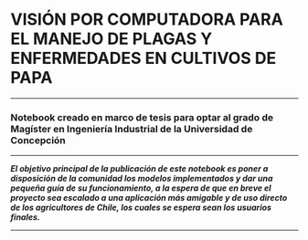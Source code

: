 # VISIÓN POR COMPUTADORA PARA EL MANEJO DE PLAGAS Y ENFERMEDADES EN CULTIVOS DE PAPA #

***

### Notebook creado en marco de tesis para optar al grado de Magíster en Ingeniería Industrial de la Universidad de Concepción ###

***

***El objetivo principal de la publicación de este notebook es poner a disposición de la comunidad los modelos implementados y dar una pequeña guía de su funcionamiento, a la espera de que en breve el proyecto sea escalado a una aplicación más amigable y de uso directo de los agricultores de Chile, los cuales se espera sean los usuarios finales.***

***
